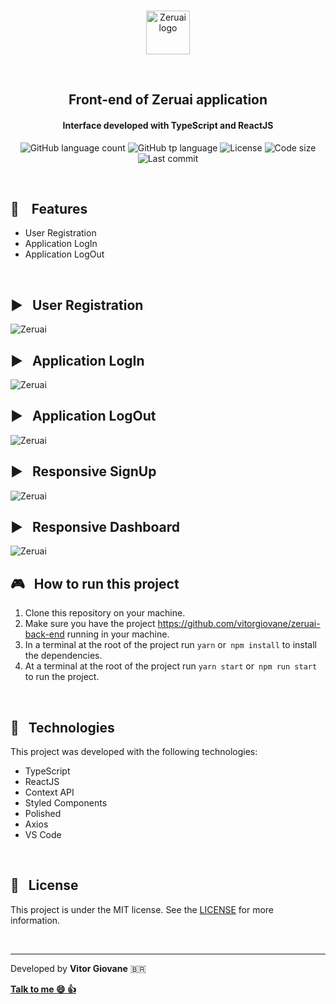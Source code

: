 <p align="center">
  <br>
  <img height="70" alt="Zeruai logo" src="https://res.cloudinary.com/vitorgiovane/image/upload/v1592201062/zeruai/dark-logo_dpmouh.png" />
  </p>
  <br>
<h2 align="center">
  Front-end of Zeruai application
    <br>
</h2>
<h4 align="center">Interface developed with TypeScript and ReactJS</h4>
<p align="center">
  <img alt="GitHub language count" src="https://img.shields.io/github/languages/count/vitorgiovane/zeruai-front-end?color=%2304D361">
  <img alt="GitHub tp language" src="https://img.shields.io/github/languages/top/vitorgiovane/zeruai-front-end">
  <img alt="License" src="https://img.shields.io/badge/license-MIT-%2304D361">
  <img alt="Code size" src="https://img.shields.io/github/languages/code-size/vitorgiovane/zeruai-front-end">
  <img alt="Last commit" src="https://img.shields.io/github/last-commit/vitorgiovane/zeruai-front-end">
</p>

<br>

## :gem: &nbsp;&nbsp; Features
- User Registration
- Application LogIn
- Application LogOut

<br>

## :arrow_forward: &nbsp; User Registration
<img alt="Zeruai" src="https://res.cloudinary.com/vitorgiovane/image/upload/v1592209017/zeruai/create-account_fdutl7.gif" />

<br>

## :arrow_forward: &nbsp; Application LogIn
<img alt="Zeruai" src="https://res.cloudinary.com/vitorgiovane/image/upload/v1592209767/zeruai/login_m29yvw.gif" />

<br>

## :arrow_forward: &nbsp; Application LogOut
<img alt="Zeruai" src="https://res.cloudinary.com/vitorgiovane/image/upload/v1592210005/zeruai/logout_kdhobr.gif" />

<br>

## :arrow_forward: &nbsp; Responsive SignUp
<img alt="Zeruai" src="https://res.cloudinary.com/vitorgiovane/image/upload/v1592210267/zeruai/responsive-signup_fuy7md.gif" />

<br>

## :arrow_forward: &nbsp; Responsive Dashboard
<img alt="Zeruai" src="https://res.cloudinary.com/vitorgiovane/image/upload/v1592210351/zeruai/responsive-dashboard_xb1orf.gif" />

<br>

## :video_game: &nbsp; How to run this project
1. Clone this repository on your machine.
2. Make sure you have the project https://github.com/vitorgiovane/zeruai-back-end running in your machine.
3. In a terminal at the root of the project run `yarn` or` npm install` to install the dependencies.
4. At a terminal at the root of the project run `yarn start` or` npm run start` to run the project.

<br>

## :rocket: &nbsp; Technologies
This project was developed with the following technologies:

- TypeScript
- ReactJS
- Context API
- Styled Components
- Polished
- Axios
- VS Code

<br>

## :page_with_curl: &nbsp; License
This project is under the MIT license. See the [LICENSE](https://github.com/vitorgiovane/zeruai-front-end/blob/master/LICENSE) for more information.

<br>

---
Developed by **Vitor Giovane** <span>&#x1f1e7;&#x1f1f7;</span>

**[Talk to me :smile:&nbsp;:thumbsup:](https://www.linkedin.com/in/vitorgiovane)** 
